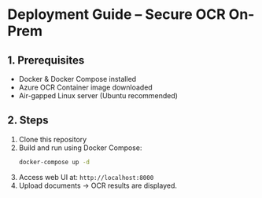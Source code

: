 # Deployment Guide – Secure OCR On-Prem

## 1. Prerequisites
- Docker & Docker Compose installed
- Azure OCR Container image downloaded
- Air-gapped Linux server (Ubuntu recommended)

## 2. Steps
1. Clone this repository
2. Build and run using Docker Compose:
   ```bash
   docker-compose up -d
   ```
3. Access web UI at: `http://localhost:8000`
4. Upload documents → OCR results are displayed.
